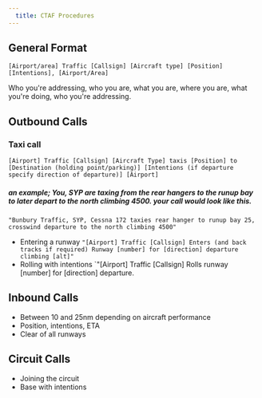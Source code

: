 ```yaml
---
  title: CTAF Procedures
---
```



## General Format
`[Airport/area] Traffic [Callsign] [Aircraft type] [Position] [Intentions], [Airport/Area]`

Who you're addressing, who you are, what you are, where you are, what you're doing, who you're addressing.

## Outbound Calls
### Taxi call
`[Airport] Traffic [Callsign] [Aircraft Type] taxis [Position] to [Destination (holding point/parking)] [Intentions (if departure specify direction of departure)] [Airport]`

##### an example; You, SYP are taxing from the rear hangers to the runup bay to later depart to the north climbing 4500. your call would look like this.
`"Bunbury Traffic, SYP, Cessna 172 taxies rear hanger to runup bay 25, crosswind departure to the north climbing 4500"`
- Entering a runway
`"[Airport] Traffic [Callsign] Enters (and back tracks if required) Runway [number] for [direction] departure climbing [alt]"`
- Rolling with intentions
`"[Airport] Traffic [Callsign] Rolls runway [number] for [direction] departure.

## Inbound Calls
- Between 10 and 25nm depending on aircraft performance
- Position, intentions, ETA
- Clear of all runways

## Circuit Calls
- Joining the circuit
- Base with intentions